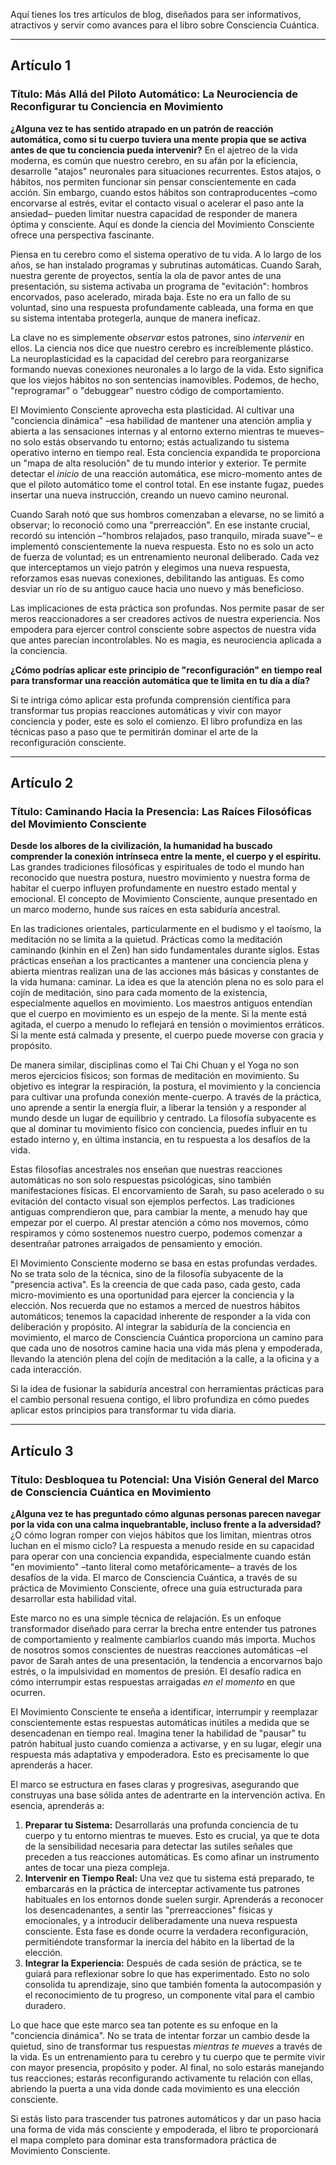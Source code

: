 Aquí tienes los tres artículos de blog, diseñados para ser informativos, atractivos y servir como avances para el libro sobre Consciencia Cuántica.

---

## Artículo 1

### Título: Más Allá del Piloto Automático: La Neurociencia de Reconfigurar tu Conciencia en Movimiento

**¿Alguna vez te has sentido atrapado en un patrón de reacción automática, como si tu cuerpo tuviera una mente propia que se activa antes de que tu conciencia pueda intervenir?** En el ajetreo de la vida moderna, es común que nuestro cerebro, en su afán por la eficiencia, desarrolle "atajos" neuronales para situaciones recurrentes. Estos atajos, o hábitos, nos permiten funcionar sin pensar conscientemente en cada acción. Sin embargo, cuando estos hábitos son contraproducentes –como encorvarse al estrés, evitar el contacto visual o acelerar el paso ante la ansiedad– pueden limitar nuestra capacidad de responder de manera óptima y consciente. Aquí es donde la ciencia del Movimiento Consciente ofrece una perspectiva fascinante.

Piensa en tu cerebro como el sistema operativo de tu vida. A lo largo de los años, se han instalado programas y subrutinas automáticas. Cuando Sarah, nuestra gerente de proyectos, sentía la ola de pavor antes de una presentación, su sistema activaba un programa de "evitación": hombros encorvados, paso acelerado, mirada baja. Este no era un fallo de su voluntad, sino una respuesta profundamente cableada, una forma en que su sistema intentaba protegerla, aunque de manera ineficaz.

La clave no es simplemente *observar* estos patrones, sino *intervenir* en ellos. La ciencia nos dice que nuestro cerebro es increíblemente plástico. La neuroplasticidad es la capacidad del cerebro para reorganizarse formando nuevas conexiones neuronales a lo largo de la vida. Esto significa que los viejos hábitos no son sentencias inamovibles. Podemos, de hecho, "reprogramar" o "debuggear" nuestro código de comportamiento.

El Movimiento Consciente aprovecha esta plasticidad. Al cultivar una "conciencia dinámica" –esa habilidad de mantener una atención amplia y abierta a las sensaciones internas y al entorno externo mientras te mueves– no solo estás observando tu entorno; estás actualizando tu sistema operativo interno en tiempo real. Esta conciencia expandida te proporciona un "mapa de alta resolución" de tu mundo interior y exterior. Te permite detectar el *inicio* de una reacción automática, ese micro-momento antes de que el piloto automático tome el control total. En ese instante fugaz, puedes insertar una nueva instrucción, creando un nuevo camino neuronal.

Cuando Sarah notó que sus hombros comenzaban a elevarse, no se limitó a observar; lo reconoció como una "prerreacción". En ese instante crucial, recordó su intención –"hombros relajados, paso tranquilo, mirada suave"– e implementó conscientemente la nueva respuesta. Esto no es solo un acto de fuerza de voluntad; es un entrenamiento neuronal deliberado. Cada vez que interceptamos un viejo patrón y elegimos una nueva respuesta, reforzamos esas nuevas conexiones, debilitando las antiguas. Es como desviar un río de su antiguo cauce hacia uno nuevo y más beneficioso.

Las implicaciones de esta práctica son profundas. Nos permite pasar de ser meros reaccionadores a ser creadores activos de nuestra experiencia. Nos empodera para ejercer control consciente sobre aspectos de nuestra vida que antes parecían incontrolables. No es magia, es neurociencia aplicada a la conciencia.

**¿Cómo podrías aplicar este principio de "reconfiguración" en tiempo real para transformar una reacción automática que te limita en tu día a día?**

Si te intriga cómo aplicar esta profunda comprensión científica para transformar tus propias reacciones automáticas y vivir con mayor conciencia y poder, este es solo el comienzo. El libro profundiza en las técnicas paso a paso que te permitirán dominar el arte de la reconfiguración consciente.

---

## Artículo 2

### Título: Caminando Hacia la Presencia: Las Raíces Filosóficas del Movimiento Consciente

**Desde los albores de la civilización, la humanidad ha buscado comprender la conexión intrínseca entre la mente, el cuerpo y el espíritu.** Las grandes tradiciones filosóficas y espirituales de todo el mundo han reconocido que nuestra postura, nuestro movimiento y nuestra forma de habitar el cuerpo influyen profundamente en nuestro estado mental y emocional. El concepto de Movimiento Consciente, aunque presentado en un marco moderno, hunde sus raíces en esta sabiduría ancestral.

En las tradiciones orientales, particularmente en el budismo y el taoísmo, la meditación no se limita a la quietud. Prácticas como la meditación caminando (kinhin en el Zen) han sido fundamentales durante siglos. Estas prácticas enseñan a los practicantes a mantener una conciencia plena y abierta mientras realizan una de las acciones más básicas y constantes de la vida humana: caminar. La idea es que la atención plena no es solo para el cojín de meditación, sino para cada momento de la existencia, especialmente aquellos en movimiento. Los maestros antiguos entendían que el cuerpo en movimiento es un espejo de la mente. Si la mente está agitada, el cuerpo a menudo lo reflejará en tensión o movimientos erráticos. Si la mente está calmada y presente, el cuerpo puede moverse con gracia y propósito.

De manera similar, disciplinas como el Tai Chi Chuan y el Yoga no son meros ejercicios físicos; son formas de meditación en movimiento. Su objetivo es integrar la respiración, la postura, el movimiento y la conciencia para cultivar una profunda conexión mente-cuerpo. A través de la práctica, uno aprende a sentir la energía fluir, a liberar la tensión y a responder al mundo desde un lugar de equilibrio y centrado. La filosofía subyacente es que al dominar tu movimiento físico con conciencia, puedes influir en tu estado interno y, en última instancia, en tu respuesta a los desafíos de la vida.

Estas filosofías ancestrales nos enseñan que nuestras reacciones automáticas no son solo respuestas psicológicas, sino también manifestaciones físicas. El encorvamiento de Sarah, su paso acelerado o su evitación del contacto visual son ejemplos perfectos. Las tradiciones antiguas comprendieron que, para cambiar la mente, a menudo hay que empezar por el cuerpo. Al prestar atención a cómo nos movemos, cómo respiramos y cómo sostenemos nuestro cuerpo, podemos comenzar a desentrañar patrones arraigados de pensamiento y emoción.

El Movimiento Consciente moderno se basa en estas profundas verdades. No se trata solo de la técnica, sino de la filosofía subyacente de la "presencia activa". Es la creencia de que cada paso, cada gesto, cada micro-movimiento es una oportunidad para ejercer la conciencia y la elección. Nos recuerda que no estamos a merced de nuestros hábitos automáticos; tenemos la capacidad inherente de responder a la vida con deliberación y propósito. Al integrar la sabiduría de la conciencia en movimiento, el marco de Consciencia Cuántica proporciona un camino para que cada uno de nosotros camine hacia una vida más plena y empoderada, llevando la atención plena del cojín de meditación a la calle, a la oficina y a cada interacción.

Si la idea de fusionar la sabiduría ancestral con herramientas prácticas para el cambio personal resuena contigo, el libro profundiza en cómo puedes aplicar estos principios para transformar tu vida diaria.

---

## Artículo 3

### Título: Desbloquea tu Potencial: Una Visión General del Marco de Consciencia Cuántica en Movimiento

**¿Alguna vez te has preguntado cómo algunas personas parecen navegar por la vida con una calma inquebrantable, incluso frente a la adversidad?** ¿O cómo logran romper con viejos hábitos que los limitan, mientras otros luchan en el mismo ciclo? La respuesta a menudo reside en su capacidad para operar con una conciencia expandida, especialmente cuando están "en movimiento" –tanto literal como metafóricamente– a través de los desafíos de la vida. El marco de Consciencia Cuántica, a través de su práctica de Movimiento Consciente, ofrece una guía estructurada para desarrollar esta habilidad vital.

Este marco no es una simple técnica de relajación. Es un enfoque transformador diseñado para cerrar la brecha entre entender tus patrones de comportamiento y realmente cambiarlos cuando más importa. Muchos de nosotros somos conscientes de nuestras reacciones automáticas –el pavor de Sarah antes de una presentación, la tendencia a encorvarnos bajo estrés, o la impulsividad en momentos de presión. El desafío radica en cómo interrumpir estas respuestas arraigadas *en el momento* en que ocurren.

El Movimiento Consciente te enseña a identificar, interrumpir y reemplazar conscientemente estas respuestas automáticas inútiles a medida que se desencadenan en tiempo real. Imagina tener la habilidad de "pausar" tu patrón habitual justo cuando comienza a activarse, y en su lugar, elegir una respuesta más adaptativa y empoderadora. Esto es precisamente lo que aprenderás a hacer.

El marco se estructura en fases claras y progresivas, asegurando que construyas una base sólida antes de adentrarte en la intervención activa. En esencia, aprenderás a:

1.  **Preparar tu Sistema:** Desarrollarás una profunda conciencia de tu cuerpo y tu entorno mientras te mueves. Esto es crucial, ya que te dota de la sensibilidad necesaria para detectar las sutiles señales que preceden a tus reacciones automáticas. Es como afinar un instrumento antes de tocar una pieza compleja.
2.  **Intervenir en Tiempo Real:** Una vez que tu sistema está preparado, te embarcarás en la práctica de interceptar activamente tus patrones habituales en los entornos donde suelen surgir. Aprenderás a reconocer los desencadenantes, a sentir las "prerreacciones" físicas y emocionales, y a introducir deliberadamente una nueva respuesta consciente. Esta fase es donde ocurre la verdadera reconfiguración, permitiéndote transformar la inercia del hábito en la libertad de la elección.
3.  **Integrar la Experiencia:** Después de cada sesión de práctica, se te guiará para reflexionar sobre lo que has experimentado. Esto no solo consolida tu aprendizaje, sino que también fomenta la autocompasión y el reconocimiento de tu progreso, un componente vital para el cambio duradero.

Lo que hace que este marco sea tan potente es su enfoque en la "conciencia dinámica". No se trata de intentar forzar un cambio desde la quietud, sino de transformar tus respuestas *mientras te mueves* a través de la vida. Es un entrenamiento para tu cerebro y tu cuerpo que te permite vivir con mayor presencia, propósito y poder. Al final, no solo estarás manejando tus reacciones; estarás reconfigurando activamente tu relación con ellas, abriendo la puerta a una vida donde cada movimiento es una elección consciente.

Si estás listo para trascender tus patrones automáticos y dar un paso hacia una forma de vida más consciente y empoderada, el libro te proporcionará el mapa completo para dominar esta transformadora práctica de Movimiento Consciente.